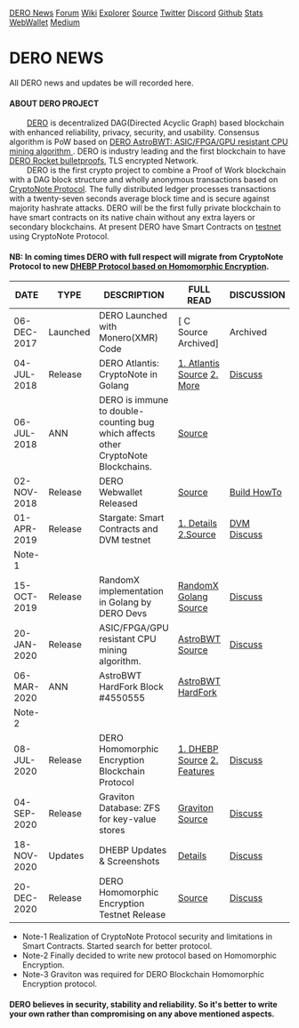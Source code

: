 [DERO News](https://github.com/deroproject/deronews) [Forum](https://forum.dero.io) [Wiki](https://wiki.dero.io) [Explorer](https://explorer.dero.io) [Source](https://github.com/deroproject/derosuite) [Twitter](https://twitter.com/DeroProject) [Discord](https://discord.gg/H95TJDp)  [Github](https://github.com/deroproject/derosuite) [Stats](http://network.dero.io) [WebWallet](https://wallet.dero.io/) [Medium](https://medium.com/deroproject)

# DERO NEWS 
All DERO news and updates be will recorded here. 

#### ABOUT DERO PROJECT
&nbsp; &nbsp; &nbsp; &nbsp; [DERO](https://github.com/deroproject/derosuite) is decentralized DAG(Directed Acyclic Graph) based blockchain with enhanced reliability, privacy, security, and usability. Consensus algorithm is PoW based on [DERO AstroBWT: ASIC/FPGA/GPU resistant CPU mining algorithm ](https://github.com/deroproject/astrobwt). DERO is industry leading and the first blockchain to have [DERO Rocket bulletproofs](https://github.com/deroproject/derosuite#dero-rocket-bulletproofs), TLS encrypted Network.  
&nbsp; &nbsp; &nbsp; &nbsp; DERO is the first crypto project to combine a Proof of Work blockchain with a DAG block structure and wholly anonymous transactions based on [CryptoNote Protocol](https://github.com/deroproject/documentation/blob/master/CryptoNote-WP.pdf). The fully distributed ledger processes transactions with a twenty-seven seconds average block time and is secure against majority hashrate attacks. DERO will be the first fully private blockchain to have smart contracts on its native chain without any extra layers or secondary blockchains. At present DERO have Smart Contracts on [testnet](https://github.com/deroproject/documentation/blob/master/testnet/stargate.md) using CryptoNote Protocol.  

#### NB: In coming times DERO with full respect will migrate from CryptoNote Protocol to new [DHEBP Protocol based on Homomorphic Encryption](https://git.dero.io/Captain/DHEBP).



| DATE| TYPE|DESCRIPTION| FULL READ|DISCUSSION | 
|-----|-----|-------|----------|---------------|
| 06-DEC-2017| Launched| DERO Launched with Monero(XMR) Code|[ C Source Archived] | Archived|
|04-JUL-2018|Release| DERO Atlantis: CryptoNote in Golang|[1. Atlantis Source](https://github.com/deroproject/derosuite) [2. More](https://forum.dero.io/t/dero-monthly-update/446)|[Discuss](https://github.com/deroproject/derosuite/issues)| 
|06-JUL-2018|ANN |DERO is immune to double-counting bug which affects  other CryptoNote Blockchains. |[Source](https://ethereumworldnews.com/monero-glitch-allowed-hackers-to-steal-xmr-from-exchanges/) | |
|02-NOV-2018| Release| DERO Webwallet Released|[Source](https://git.dero.io/DeroProject/derosuite_webwallet) | [Build HowTo](https://forum.dero.io/t/how-to-setup-dero-web-wallet/859)|
|01-APR-2019| Release| Stargate: Smart Contracts and DVM testnet|[1. Details](https://github.com/deroproject/documentation/blob/master/testnet/stargate.md) [2.Source](https://git.dero.io/DeroProject/derosuite_stargate)  |[DVM Discuss](https://github.com/deroproject/DIPS/issues/1) |
|Note-1 | | | 
|15-OCT-2019| Release| RandomX implementation in Golang by DERO Devs| [RandomX Golang Source](https://git.dero.io/DERO_Foundation/RandomX) | [Discuss](https://git.dero.io/DERO_Foundation/RandomX)|
|20-JAN-2020| Release| ASIC/FPGA/GPU resistant CPU mining algorithm. | [AstroBWT Source](https://github.com/deroproject/astrobwt)|[Discuss](https://github.com/deroproject/astrobwt)|
|06-MAR-2020| ANN| AstroBWT HardFork Block #4550555 |[AstroBWT HardFork](https://medium.com/deroproject/dero-monthly-update-4f133012baa0)| |
|Note-2 | | | 
|08-JUL-2020|Release|DERO Homomorphic Encryption Blockchain Protocol|[1. DHEBP Source](https://git.dero.io/Captain/DHEBP) [2. Features](https://github.com/deroproject/documentation/blob/master/DHEBP.md)|[Discuss](https://github.com/deroproject/deronews/issues/1)|
|04-SEP-2020| Release| Graviton Database: ZFS for key-value stores| [Graviton Source](https://github.com/deroproject/graviton)|[Discuss](https://github.com/deroproject/graviton) |
| 18-NOV-2020| Updates| DHEBP Updates & Screenshots|[Details](https://forum.dero.io/t/dero-homomorphic-encryption-blockchain-protocol-updates/1270)| [Discuss](https://forum.dero.io/t/dero-homomorphic-encryption-blockchain-protocol-updates/1270) |  
| 20-DEC-2020| Release| DERO Homomorphic Encryption Testnet Release|[Source](https://github.com/deroproject/derohe)| [Discuss](https://forum.dero.io/t/testnet-release-dhebp/1283) |  


* Note-1 Realization of CryptoNote Protocol security and limitations in Smart Contracts. Started search for better protocol. 
* Note-2 Finally decided to write new protocol based on Homomorphic Encryption.  
* Note-3 Graviton was required for DERO Blockchain Homomorphic Encryption protocol.

#### DERO believes in security, stability and reliability. So it's better to write your own rather than compromising on any above mentioned aspects. 
